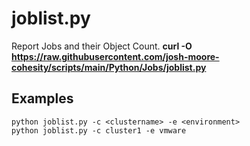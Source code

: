 
# **joblist.py**

   Report Jobs and their Object Count.
   **curl -O https://raw.githubusercontent.com/josh-moore-cohesity/scripts/main/Python/Jobs/joblist.py**
 
## **Examples**

    python joblist.py -c <clustername> -e <environment>
    python joblist.py -c cluster1 -e vmware

